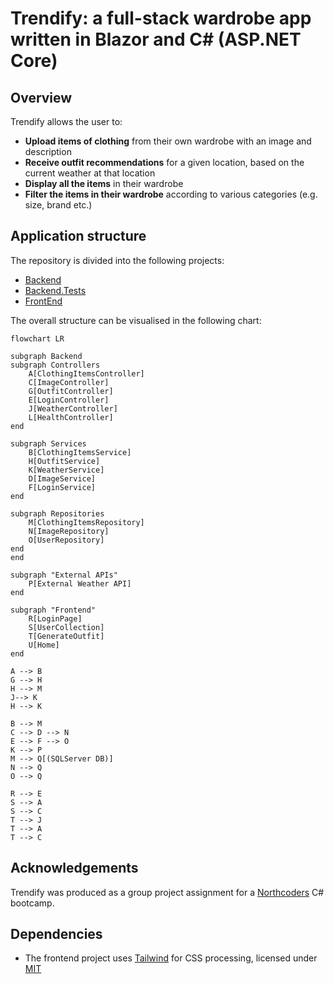 # Trendify: a full-stack wardrobe app written in Blazor and C# (ASP.NET Core)

## Overview

Trendify allows the user to:
- **Upload items of clothing** from their own wardrobe with an image and description
- **Receive outfit recommendations** for a given location, based on the current weather at that location
- **Display all the items** in their wardrobe
- **Filter the items in their wardrobe** according to various categories (e.g. size, brand etc.)

## Application structure

The repository is divided into the following projects:
- [Backend](WardrobeWebApp/Backend) 
- [Backend.Tests](WardrobeWebApp/Backend.Tests)
- [FrontEnd](WardrobeWebApp/FrontEnd/FrontEnd)

The overall structure can be visualised in the following chart:

```mermaid
flowchart LR

subgraph Backend
subgraph Controllers
    A[ClothingItemsController]
    C[ImageController]
    G[OutfitController]
    E[LoginController]
    J[WeatherController]
    L[HealthController]
end

subgraph Services
    B[ClothingItemsService]
    H[OutfitService] 
    K[WeatherService]
    D[ImageService]
    F[LoginService]
end

subgraph Repositories
    M[ClothingItemsRepository]
    N[ImageRepository]
    O[UserRepository]
end
end

subgraph "External APIs"
    P[External Weather API]
end

subgraph "Frontend"
    R[LoginPage]
    S[UserCollection]
    T[GenerateOutfit]
    U[Home]
end

A --> B
G --> H 
H --> M
J--> K
H --> K

B --> M
C --> D --> N
E --> F --> O
K --> P
M --> Q[(SQLServer DB)]
N --> Q
O --> Q

R --> E
S --> A
S --> C
T --> J
T --> A
T --> C
```

## Acknowledgements
Trendify was produced as a group project assignment for a [Northcoders](https://northcoders.com/) C# bootcamp.

## Dependencies

- The frontend project uses [Tailwind](https://github.com/tailwindlabs/tailwindcss) for CSS processing, licensed under [MIT](https://github.com/tailwindlabs/tailwindcss?tab=MIT-1-ov-file#readme)